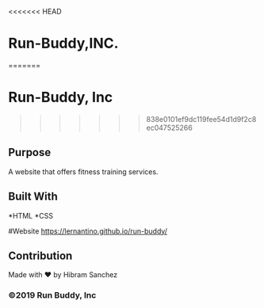 <<<<<<< HEAD
# Run-Buddy,INC.
=======
# Run-Buddy, Inc
>>>>>>> 838e0101ef9dc119fee54d1d9f2c8ec047525266

## Purpose
A website that offers fitness training services.

## Built With
*HTML
*CSS

#Website
https://lernantino.github.io/run-buddy/

## Contribution
Made with ❤️ by Hibram Sanchez

### ©️2019 Run Buddy, Inc 
